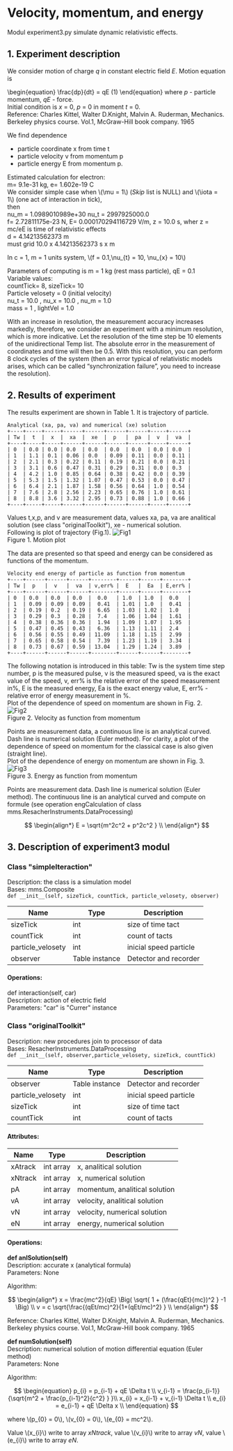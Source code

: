 # Velocity, momentum, and energy
Modul experiment3.py simulate dynamic relativistic effects.  
  
## 1. Experiment description
We consider motion of charge *q* in constant electric field *E*. Motion equation is  

\begin{equation}
    \frac{dp}{dt} = qE           (1)
\end{equation}
where *p* - particle momentum, *qE* - force.  
Initial condition is *x* = 0, *p* = 0 in moment *t* = 0.  
Reference: Charles Kittel, Walter D.Knight, Malvin A. Ruderman, Mechanics. Berkeley physics course. Vol.1, McGraw-Hill book company. 1965  
  
We find dependence  
- particle coordinate x from time t
- particle velocity v from momentum p
- particle energy E from momentum p.  

Estimated calculation for electron:  
m=  9.1e-31  kg, e=  1.602e-19 C  
We consider simple case when \\(\mu = 1\\)  (*Skip* list is NULL) and \\(\iota = 1\\) (one act of interaction in tick),    
then  
nu_m =  1.0989010989e+30 nu_t =  2997925000.0  
f= 2.72811175e-23  N, E= 0.000170294116729  V/m, z =  10.0 s,
wher z = mc/eE is time of relativistic effects  
d =  4.14213562373  m  
 must grid  10.0 x 4.14213562373  s x m  
  
In c = 1, m = 1 units system,  \\(f = 0.1,\nu_{t} = 10, \nu_{x} = 10\\)  
  
Parameters of computing is m = 1 kg (rest mass particle), qE = 0.1  
Variable values:  
countTick= 8, sizeTick= 10  
Particle velosety = 0  (initial velocity)  
nu_t = 10.0 , nu_x = 10.0 , nu_m = 1.0  
mass = 1 , lightVel = 1.0  
  
With an increase in resolution, the measurement accuracy increases markedly, therefore, we consider an experiment with a minimum resolution, which is more indicative. Let the resolution of the time step be 10 elements of the unidirectional Temp list. The absolute error in the measurement of coordinates and time will then be 0.5. 
With this resolution, you can perform 8 clock cycles of the system (then an error typical of relativistic models arises, which can be called “synchronization failure”, you need to increase the resolution).  


## 2. Results of experiment

The results experiment are shown in Table 1. It is trajectory of particle. 
```
Analytical (xa, pa, va) and numerical (xe) solution
+----+-----+-----+------+------+------+------+-----+------+
| Tw |  t  |  x  |  xa  |  xe  |  p   |  pa  |  v  |  va  |
+----+-----+-----+------+------+------+------+-----+------+
| 0  | 0.0 | 0.0 | 0.0  | 0.0  | 0.0  | 0.0  | 0.0 | 0.0  |
| 1  | 1.1 | 0.1 | 0.06 | 0.0  | 0.09 | 0.11 | 0.0 | 0.11 |
| 2  | 2.1 | 0.3 | 0.22 | 0.11 | 0.19 | 0.21 | 0.0 | 0.21 |
| 3  | 3.1 | 0.6 | 0.47 | 0.31 | 0.29 | 0.31 | 0.0 | 0.3  |
| 4  | 4.2 | 1.0 | 0.85 | 0.64 | 0.38 | 0.42 | 0.0 | 0.39 |
| 5  | 5.3 | 1.5 | 1.32 | 1.07 | 0.47 | 0.53 | 0.0 | 0.47 |
| 6  | 6.4 | 2.1 | 1.87 | 1.58 | 0.56 | 0.64 | 1.0 | 0.54 |
| 7  | 7.6 | 2.8 | 2.56 | 2.23 | 0.65 | 0.76 | 1.0 | 0.61 |
| 8  | 8.8 | 3.6 | 3.32 | 2.95 | 0.73 | 0.88 | 1.0 | 0.66 |
+----+-----+-----+------+------+------+------+-----+------+
```  
Values t,x,p, and v are measurement data, values xa, pa, va are analitical solution (see class "originalToolkit"), xe - numerical solution.  
Following is plot of trajectory (Fig.1).
![Fig1](Fig3-3-1.png)  
Figure 1. Motion plot  
  
The data are presented so that speed and energy can be considered as functions of the momentum.  
```  
Velocity end energy of particle as function from momentum  
+----+------+------+------+--------+------+------+--------+
| Tw |  p   |  v   |  va  | v,err% |  E   |  Ea  | E,err% |
+----+------+------+------+--------+------+------+--------+
| 0  | 0.0  | 0.0  | 0.0  |  0.0   | 1.0  | 1.0  |  0.0   |
| 1  | 0.09 | 0.09 | 0.09 |  0.41  | 1.01 | 1.0  |  0.41  |
| 2  | 0.19 | 0.2  | 0.19 |  6.65  | 1.03 | 1.02 |  1.0   |
| 3  | 0.29 | 0.3  | 0.28 |  7.4   | 1.06 | 1.04 |  1.61  |
| 4  | 0.38 | 0.36 | 0.36 |  1.94  | 1.09 | 1.07 |  1.95  |
| 5  | 0.47 | 0.45 | 0.43 |  6.36  | 1.13 | 1.11 |  2.4   |
| 6  | 0.56 | 0.55 | 0.49 | 11.09  | 1.18 | 1.15 |  2.99  |
| 7  | 0.65 | 0.58 | 0.54 |  7.39  | 1.23 | 1.19 |  3.34  |
| 8  | 0.73 | 0.67 | 0.59 | 13.04  | 1.29 | 1.24 |  3.89  |
+----+------+------+------+--------+------+------+--------+
```  
The following notation is introduced in this table: Tw is the system time step number, p is the measured pulse, v is the measured speed, va is the exact value of the speed, v, err% is the relative error of the speed measurement in%, E is the measured energy, Ea is the exact energy value, E, err% - relative error of energy measurement in %.  
Plot of the dependence of speed on momentum are shown in Fig. 2.  
![Fig2](Fig3-3-2.png)  
Figure 2. Velocity as function from momentum  
  
Points are measurement data, a continuous line is an analytical curved. Dash line is numerical solution (Euler method). For clarity, a plot of the dependence of speed on momentum for the classical case is also given (straight line).  
Plot of the dependence of energy on momentum are shown in Fig. 3.  
![Fig3](Fig3-3-3.png)  
Figure 3. Energy as function from momentum  
  
Points are measurement data. Dash line is numerical solution (Euler method). The continuous line is an analytical curved and compute on formule (see operation engCalculation of class mms.ResacherInstruments.DataProcessing)
  
$$
\begin{align*}  
E = \sqrt{m^2c^2 + p^2c^2 }   \\  
\end{align*}  
$$   
  
  
## 3. Description of experiment3 modul

### Class "simpleIteraction"
Description: the class is a simulation model  
Bases: mms.Composite    
`def __init__(self, sizeTick, countTick, particle_velosety, observer)`  
  
Name | Type | Description  
---- | ---- | ----------- 
sizeTick | int | size of time tact
countTick | int | count of tacts
particle_velosety | int | inicial speed particle
observer | Table instance | Detector and recorder
  
#### Operations: 
def interaction(self, car)  
Description:  action of electric field  
Parameters: "car" is "Currer" instance  
    
### Class "originalToolkit"   
Description: new procedures join to processor of data  
Bases: ResacherInstruments.DataProcessing    
`def __init__(self, observer,particle_velosety, sizeTick, countTick)`  
  
Name | Type | Description  
---- | ---- | ----------- 
observer | Table instance | Detector and recorder
particle_velosety | int | inicial speed particle
sizeTick | int | size of time tact
countTick | int | count of tacts

#### Attributes: 
  
Name | Type | Description  
---- | ---- | ----------- 
xAtrack | int array | x, analitical solution  
xNtrack | int array| x, numerical solution 
pA | int array| momentum, analitical solution  
vA | int array| velocity, analitical solution  
vN | int array| velocity, numerical solution
eN | int array| energy, numerical solution
  
  
#### Operations: 
**def anlSolution(self)**  
Description: accurate x (analytical formula)  
Parameters: None  
  
Algorithm: 
  
$$
\begin{align*} 
x = \frac{mc^2}{qE} \Big( \sqrt{ 1 + (\frac{qEt}{mc})^2 } -1 \Big)  \\  
v = c \sqrt{\frac{(qEt/mc)^2}{1+(qEt/mc)^2} }   \\  
\end{align*} 
$$  
  
Reference: Charles Kittel, Walter D.Knight, Malvin A. Ruderman, Mechanics. Berkeley physics course. Vol.1, McGraw-Hill book company. 1965  
  
**def numSolution(self)**  
Description: numerical solution of motion differential equation  (Euler method)   
Parameters: None  
  
Algorithm: 
  
$$
\begin{equation}  
p_{i} = p_{i-1} + qE \Delta t \\  
v_{i-1} = \frac{p_{i-1}} {\sqrt{m^2 + \frac{p_{i-1}^2}{c^2} } }\\  
x_{i} = x_{i-1} + v_{i-1} \Delta t  \\  
e_{i} = e_{i-1} + qE \Delta x \\  
\end{equation}  
$$  
  
where \\(p_{0} = 0\\), \\(v_{0} = 0\\),  \\(e_{0} = mc^2\\).  
  
Value \\(x_{i}\\) write to array *xNtrack*, value \\(v_{i}\\) write to array *vN*, value \\(e_{i}\\) write to array *eN*.  
    

    
